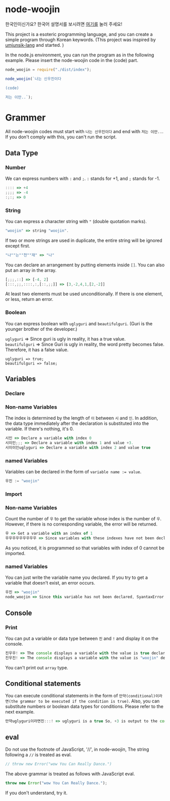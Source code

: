 # node-woojin

한국인이신가요? 한국어 설명서를 보시려면 [여기를](https://github.com/minjeadev/node-woojin/blob/main/KO-README.md) 눌러 주세요!

This project is a esoteric programming language, and you can create a simple program through Korean keywords. (This project was inspired by [umjunsik-lang](https://github.com/rycont/umjunsik-lang/) and started. )

In the node.js environment, you can run the program as in the following example. Please insert the node-woojin code in the (code) part.

```js
node_woojin = require("./dist/index");

node_woojin(`나는 신우진이다

(code)

저는 이만..`);
```

# Grammer

All node-woojin codes must start with `나는 신우진이다` and end with `저는 이만..`. If you don't comply with this, you can't run the script.

## Data Type

### Number

We can express numbers with `:` and `;`. `:` stands for +1, and `;` stands for -1.

```js
:::: => +4
;;;; => -4
:;:; => 0
```

### String

You can express a character string with `"` (double quotation marks).

```js
"woojin" => string "woojin".
```

If two or more strings are used in duplicate, the entire string will be ignored except first.

```js
"나""는""천""재" => "나"
```

You can declare an arrangement by putting elements inside `[]`. You can also put an array in the array.

```js
[;;;,::] => [-4, 2]
[:::,;;,::::,:,[::,;;]] => [3,-2,4,1,[2,-2]]
```

At least two elements must be used unconditionally. If there is one element, or less, return an error.

### Boolean

You can express boolean with `uglyguri` and `beautifulguri`. (Guri is the younger brother of the developer.)<br>

`uglyguri` => Since guri is ugly in reality, it has a true value.<br>
`beautifulguri` => Since Guri is ugly in reality, the word pretty becomes false. Therefore, it has a false value.

```tsc
uglyguri => true;
beautifulguri => false;
```

## Variables

### Declare

### Non-name Variables

The index is determined by the length of `이` between `시` and `인`. In addition, the data type immediately after the declaration is substituted into the variable. If there's nothing, it's 0.

```js
시인 => Declare a variable with index 0
시이인;;; => Declare a variable with index 1 and value +3.
시이이인uglyguri => Declare a variable with index 2 and value true
```

### named Variables

Variables can be declared in the form of `variable name := value`.

```js
우진 := "woojin"
```

### Import

### Non-name Variables

Count the number of `우` to get the variable whose index is the number of `우`. However, if there is no corresponding variable, the error will be returned.

```js
우 => Get a variable with an index of 1
우우우우우우우우우 => Since variables with these indexes have not been declared, SyntaxError occurs.
```

As you noticed, it is programmed so that variables with index of 0 cannot be imported.

### named Variables

You can just write the variable name you declared. If you try to get a variable that doesn't exist, an error occurs.

```js
우진 => "woojin"
node_woojin => Since this variable has not been declared, SyantaxError occurred.
```

## Console

### Print

You can put a variable or data type between `진` and `!` and display it on the console.

```js
진우우! => The console displays a variable with the value is true declared earlier.
진우진! => The console displays a variable with the value is "woojin" declared earlier.
```

You can't print out `array` type.

## Conditional statements

You can execute conditional statements in the form of `만약(conditional)이라면(the grammar to be executed if the condition is true)`. Also, you can substitute numbers or boolean data types for conditions. Please refer to the next example.

```js
만약uglyguri이라면진:::! => uglyguri is a true So, +3 is output to the console.
```

## eval

Do not use the footnote of JavaScript, '//', in node-woojin, The string following a `//` is treated as eval.

```js
// throw new Error("wow You Can Really Dance.")
```

The above grammar is treated as follows with JavaScript eval.

```js
throw new Error("wow You Can Really Dance.");
```

If you don't understand, try it.
